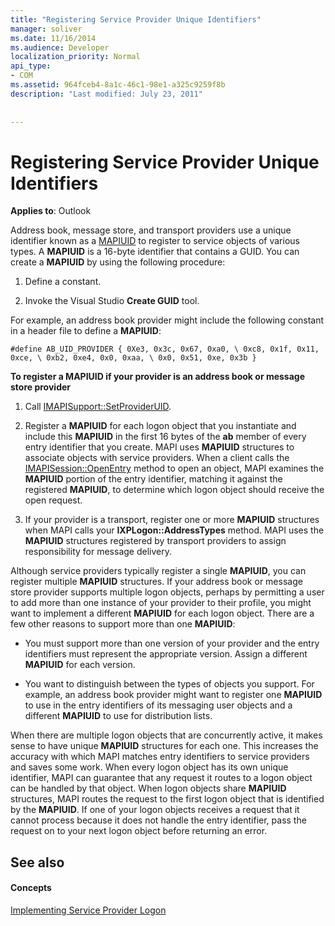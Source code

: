 ```yaml
---
title: "Registering Service Provider Unique Identifiers"
manager: soliver
ms.date: 11/16/2014
ms.audience: Developer
localization_priority: Normal
api_type:
- COM
ms.assetid: 964fceb4-8a1c-46c1-98e1-a325c9259f8b
description: "Last modified: July 23, 2011"
 
 
---
```


# Registering Service Provider Unique Identifiers

  
  
**Applies to**: Outlook 
  
Address book, message store, and transport providers use a unique identifier known as a [MAPIUID](mapiuid.md) to register to service objects of various types. A **MAPIUID** is a 16-byte identifier that contains a GUID. You can create a **MAPIUID** by using the following procedure: 
  
1. Define a constant.
    
2. Invoke the Visual Studio **Create GUID** tool. 
    
For example, an address book provider might include the following constant in a header file to define a **MAPIUID**:
  
 `#define AB_UID_PROVIDER { 0Xe3, 0x3c, 0x67, 0xa0, \ 0xc8, 0x1f, 0x11, 0xce, \ 0xb2, 0xe4, 0x0, 0xaa, \ 0x0, 0x51, 0xe, 0x3b }`
  
 **To register a MAPIUID if your provider is an address book or message store provider**
  
1. Call [IMAPISupport::SetProviderUID](imapisupport-setprovideruid.md).
    
2. Register a **MAPIUID** for each logon object that you instantiate and include this **MAPIUID** in the first 16 bytes of the **ab** member of every entry identifier that you create. MAPI uses **MAPIUID** structures to associate objects with service providers. When a client calls the [IMAPISession::OpenEntry](imapisession-openentry.md) method to open an object, MAPI examines the **MAPIUID** portion of the entry identifier, matching it against the registered **MAPIUID**, to determine which logon object should receive the open request.
    
3. If your provider is a transport, register one or more **MAPIUID** structures when MAPI calls your **IXPLogon::AddressTypes** method. MAPI uses the **MAPIUID** structures registered by transport providers to assign responsibility for message delivery. 
    
Although service providers typically register a single **MAPIUID**, you can register multiple **MAPIUID** structures. If your address book or message store provider supports multiple logon objects, perhaps by permitting a user to add more than one instance of your provider to their profile, you might want to implement a different **MAPIUID** for each logon object. There are a few other reasons to support more than one **MAPIUID**:
  
- You must support more than one version of your provider and the entry identifiers must represent the appropriate version. Assign a different **MAPIUID** for each version. 
    
- You want to distinguish between the types of objects you support. For example, an address book provider might want to register one **MAPIUID** to use in the entry identifiers of its messaging user objects and a different **MAPIUID** to use for distribution lists. 
    
When there are multiple logon objects that are concurrently active, it makes sense to have unique **MAPIUID** structures for each one. This increases the accuracy with which MAPI matches entry identifiers to service providers and saves some work. When every logon object has its own unique identifier, MAPI can guarantee that any request it routes to a logon object can be handled by that object. When logon objects share **MAPIUID** structures, MAPI routes the request to the first logon object that is identified by the **MAPIUID**. If one of your logon objects receives a request that it cannot process because it does not handle the entry identifier, pass the request on to your next logon object before returning an error.
  
## See also

#### Concepts

[Implementing Service Provider Logon](implementing-service-provider-logon.md)

